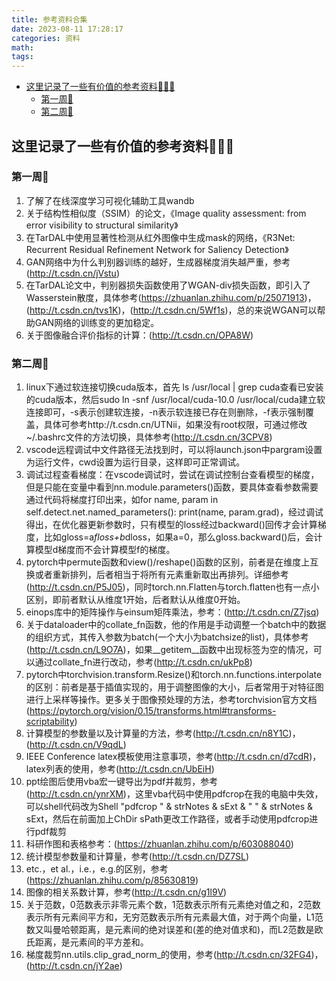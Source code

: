 ```yaml
---
title: 参考资料合集
date: 2023-08-11 17:28:17
categories: 资料
math:
tags:
---
```

<!-- TOC -->

- [这里记录了一些有价值的参考资料:rainbow::rainbow::rainbow:](#这里记录了一些有价值的参考资料rainbowrainbowrainbow)
    - [第一周:rainbow:](#第一周rainbow)
    - [第二周:rainbow:](#第二周rainbow)

<!-- /TOC -->
## 这里记录了一些有价值的参考资料:rainbow::rainbow::rainbow:

### 第一周:rainbow:

1.  了解了在线深度学习可视化辅助工具wandb
2.  关于结构性相似度（SSIM）的论文，《Image quality assessment: from error visibility to structural similarity》
3.  在TarDAL中使用显著性检测从红外图像中生成mask的网络，《R3Net: Recurrent Residual Refinement Network for Saliency Detection》
4.  GAN网络中为什么判别器训练的越好，生成器梯度消失越严重，参考(http://t.csdn.cn/jVstu)
5.  在TarDAL论文中，判别器损失函数使用了WGAN-div损失函数，即引入了Wasserstein散度，具体参考(https://zhuanlan.zhihu.com/p/25071913)，(http://t.csdn.cn/tvs1K)，(http://t.csdn.cn/5Wf1s)，总的来说WGAN可以帮助GAN网络的训练变的更加稳定。
6.  关于图像融合评价指标的计算：(http://t.csdn.cn/OPA8W)
### 第二周:rainbow:
1. linux下通过软连接切换cuda版本，首先 ls /usr/local | grep cuda查看已安装的cuda版本，然后sudo ln -snf /usr/local/cuda-10.0 /usr/local/cuda建立软连接即可，-s表示创建软连接，-n表示软连接已存在则删除，-f表示强制覆盖，具体可参考http://t.csdn.cn/UTNii，如果没有root权限，可通过修改~/.bashrc文件的方法切换，具体参考(http://t.csdn.cn/3CPV8)
2. vscode远程调试中文件路径无法找到时，可以将launch.json中pargram设置为运行文件，cwd设置为运行目录，这样即可正常调试。
3. 调试过程查看梯度：在vscode调试时，尝试在调试控制台查看模型的梯度，但是只能在变量中看到nn.module.parameters()函数，要具体查看参数需要通过代码将梯度打印出来，如for name, param in self.detect.net.named_parameters(): print(name, param.grad)，经过调试得出，在优化器更新参数时，只有模型的loss经过backward()回传才会计算梯度，比如gloss=a*floss+b*dloss，如果a=0，那么gloss.backward()后，会计算模型d梯度而不会计算模型f的梯度。
4. pytorch中permute函数和view()/reshape()函数的区别，前者是在维度上互换或者重新排列，后者相当于将所有元素重新取出再排列。详细参考(http://t.csdn.cn/P5J05)，同时torch.nn.Flatten与torch.flatten也有一点小区别，即前者默认从维度1开始，后者默认从维度0开始。
5. einops库中的矩阵操作与einsum矩阵乘法，参考：(http://t.csdn.cn/Z7jsq)
6. 关于dataloader中的collate_fn函数，他的作用是手动调整一个batch中的数据的组织方式，其传入参数为batch(一个大小为batchsize的list)，具体参考(http://t.csdn.cn/L9O7A)，如果__getitem__函数中出现标签为空的情况，可以通过collate_fn进行改动，参考(http://t.csdn.cn/ukPp8)
7. pytorch中torchvision.transform.Resize()和torch.nn.functions.interpolate的区别：前者是基于插值实现的，用于调整图像的大小，后者常用于对特征图进行上采样等操作。更多关于图像预处理的方法，参考torchvision官方文档(https://pytorch.org/vision/0.15/transforms.html#transforms-scriptability)
8. 计算模型的参数量以及计算量的方法，参考(http://t.csdn.cn/n8Y1C)，(http://t.csdn.cn/V9qdL)
9. IEEE Conference latex模板使用注意事项，参考(http://t.csdn.cn/d7cdR)，latex列表的使用，参考(http://t.csdn.cn/UbEiH)
10. ppt绘图后使用vba宏一键导出为pdf并裁剪，参考(http://t.csdn.cn/ynrXM)，这里vba代码中使用pdfcrop在我的电脑中失效，可以shell代码改为Shell "pdfcrop " & strNotes & sExt & " " & strNotes & sExt，然后在前面加上ChDir sPath更改工作路径，或者手动使用pdfcrop进行pdf裁剪
11. 科研作图和表格参考：(https://zhuanlan.zhihu.com/p/603088040)
12. 统计模型参数量和计算量，参考(http://t.csdn.cn/DZ7SL)
13. etc.，et al.，i.e.，e.g.的区别，参考(https://zhuanlan.zhihu.com/p/85630819)
14. 图像的相关系数计算，参考(http://t.csdn.cn/g1l9V)
15. 关于范数，0范数表示非零元素个数，1范数表示所有元素绝对值之和，2范数表示所有元素间平方和，无穷范数表示所有元素最大值，对于两个向量，L1范数又叫曼哈顿距离，是元素间的绝对误差和(差的绝对值求和)，而L2范数是欧氏距离，是元素间的平方差和。
16. 梯度裁剪nn.utils.clip_grad_norm_的使用，参考(http://t.csdn.cn/32FG4)，(http://t.csdn.cn/jY2ae)